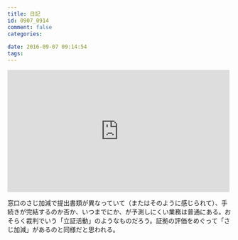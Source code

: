 ```yaml
---
title: 日記
id: 0907_0914
comment: false
categories:
   
date: 2016-09-07 09:14:54
tags:
---
```


<iframe style="border: none; overflow: hidden;" src="https://www.facebook.com/plugins/post.php?href=https%3A%2F%2Fwww.facebook.com%2Fokaguchik%2Fposts%2F1108660069212270&amp;width=500" width="500" height="275" frameborder="0" scrolling="no"></iframe>

窓口のさじ加減で提出書類が異なっていて（またはそのように感じられて）、手続きが完結するのか否か、いつまでにか、が予測しにくい業務は普通にある。おそらく裁判でいう「立証活動」のようなものだろう。証拠の評価をめぐって「さじ加減」があるのと同様だと思われる。
